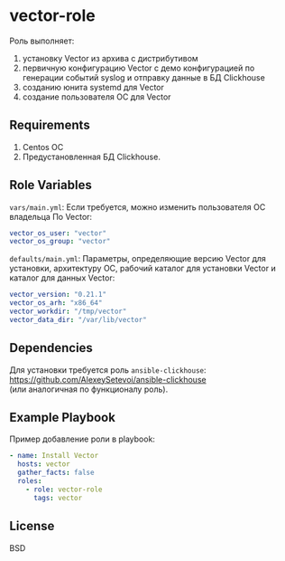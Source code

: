 vector-role
=========

Роль выполняет:
1. установку Vector из архива с дистрибутивом 
2. первичную конфигурацию Vector с демо конфигурацией по генерации событий syslog и отправку данные в БД Clickhouse
3. созданию юнита systemd для Vector
4. создание пользователя ОС для Vector

Requirements
------------

1. Centos ОС
2. Предустановленная БД Clickhouse.

Role Variables
--------------

`vars/main.yml`:
Если требуется, можно изменить пользователя ОС владельца По Vector:    
```yaml
vector_os_user: "vector"
vector_os_group: "vector"
```

`defaults/main.yml`:
Параметры, определяющие версию Vector для установки, архитектуру ОС, рабочий каталог для установки Vector и каталог для данных Vector:   
```yaml
vector_version: "0.21.1"
vector_os_arh: "x86_64"
vector_workdir: "/tmp/vector"
vector_data_dir: "/var/lib/vector"
```

Dependencies
------------

Для установки требуется роль `ansible-clickhouse`: https://github.com/AlexeySetevoi/ansible-clickhouse  
(или аналогичная по функционалу роль).



Example Playbook
----------------

Пример добавление роли в playbook:  
```yaml
- name: Install Vector
  hosts: vector
  gather_facts: false
  roles:
    - role: vector-role
      tags: vector
```      

License
-------

BSD